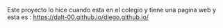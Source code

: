 Este proyecto lo hice cuando esta en el colegio y tiene una pagina web y esta es : https://dalt-00.github.io/diego.github.io/
